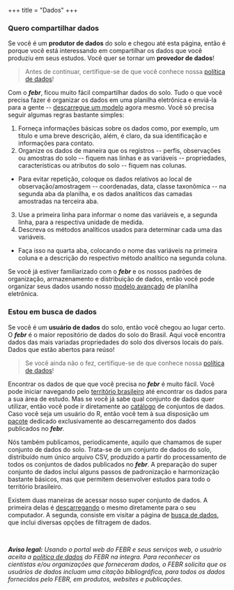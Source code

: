 +++
title = "Dados"
+++

### Quero compartilhar dados

Se você é um __produtor de dados__ do solo e chegou até esta página, então é porque você está interessando em compartilhar os dados que você produziu em seus estudos. Você quer se tornar um __provedor de dados__!

> Antes de continuar, certifique-se de que você conhece nossa [política de dados](/febr/politica-de-dados)!

Com o ___febr___, ficou muito fácil compartilhar dados do solo. Tudo o que você precisa fazer é organizar os dados em uma planilha eletrônica e enviá-la para a gente -- [descarregue um modelo][modelo-simples] agora mesmo. Você só precisa seguir algumas regras bastante simples:

1. Forneça informações básicas sobre os dados como, por exemplo, um título e uma breve descrição, além, é 
  claro, da sua identificação e informações para contato.
2. Organize os dados de maneira que os registros -- perfis, observações ou amostras do solo -- fiquem nas 
  linhas e as variáveis -- propriedades, características ou atributos do solo -- fiquem nas colunas.
  + Para evitar repetição, coloque os dados relativos ao local de observação/amostragem -- coordenadas, data,
  classe taxonômica -- na segunda aba da planilha, e os dados analíticos das camadas amostradas na terceira aba.
3. Use a primeira linha para informar o nome das variáveis e, a segunda linha, para a respectiva unidade de
  medida.
4. Descreva os métodos analíticos usados para determinar cada uma das variáveis.
  + Faça isso na quarta aba, colocando o nome das variáveis na primeira coluna e a descrição do respectivo
  método analítico na segunda coluna.

Se você já estiver familiarizado com o ___febr___ e os nossos padrões de organização, armazenamento e distribuição de dados, então você pode organizar seus dados usando nosso [modelo avançado][modelo-avancado] de planilha eletrônica.

[modelo-simples]: https://docs.google.com/spreadsheets/d/1crDNClXIzAuZNQLILKMMYk9rgCdYsZimX2Z2dKK6Ivo
[modelo-avancado]: https://drive.google.com/open?id=1w4LBQbLBFtnzRipFu8T4-rDszZSzahajLCyZWDkHQr0

### Estou em busca de dados

Se você é um __usuário de dados__ do solo, então você chegou ao lugar certo. O ___febr___ é o maior repositório de dados do solo do Brasil. Aqui você encontra dados das mais variadas propriedades do solo dos diversos locais do país. Dados que estão abertos para reúso!

> Se você ainda não o fez, certifique-se de que conhece nossa [política de dados](/febr/politica-de-dados)!

Encontrar os dados de que que você precisa no ___febr___ é muito fácil. Você pode iniciar navegando pelo [território brasileiro][view] até encontrar os dados para a sua área de estudo. Mas se você já sabe qual conjunto de dados quer utilizar, então você pode ir diretamente ao [catálogo][catalogo] de conjuntos de dados. Caso você seja um usuário do R, então você tem à sua disposição um [pacote][pacote] dedicado exclusivamente ao descarregamento dos dados publicados no ___febr___.

[view]: http://www.ufsm.br/febr/view.html
[catalogo]: http://www.ufsm.br/febr/catalog/
[pacote]: https://github.com/samuel-rosa/febr-package

Nós também publicamos, periodicamente, aquilo que chamamos de super conjunto de dados do solo. Trata-se de um conjunto de dados do solo, distribuído num único arquivo CSV, produzido a partir do processamento de todos os conjuntos de dados publicados no ___febr___. A preparação do super conjunto de dados inclui alguns passos de padronização e harmonização bastante básicos, mas que permitem desenvolver estudos para todo o território brasileiro.

Existem duas maneiras de acessar nosso super conjunto de dados. A primeira delas é [descarregando][descarregar] o mesmo diretamente para o seu computador. A segunda, consiste em visitar a página de [busca de dados][busca], que inclui diversas opções de filtragem de dados.

[descarregar]: https://github.com/febr-team/febr-data/tree/master/data
[busca]: https://pedometria.shinyapps.io/febr/

<br>

___Aviso legal:___ _Usando o portal web do FEBR e seus serviços web, o usuário aceita a [política de dados](/febr/politica-de-dados) do FEBR na íntegra. Para reconhecer os cientistas e/ou organizações que forneceram dados, o FEBR solicita que os usuários de dados incluam uma citação bibliográfica, para todos os dados fornecidos pelo FEBR, em produtos, websites e publicações._

<br>
<br>
